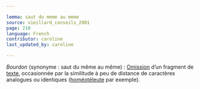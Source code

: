 ```yaml
---

lemma: saut du meme au meme
source: vieillard_conseils_2001
page: 210
language: French
contributor: caroline
last_updated_by: caroline

---
```


_Bourdon_ (synonyme : saut du même au même) : [Omission](omission.html) d’un fragment de [texte](text.html), occasionnée par la similitude à peu de distance de caractères analogues ou identiques ([homéotéleute](homoeoteleuton.html) par exemple).
